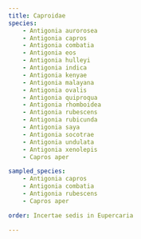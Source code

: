 ```yaml
---
title: Caproidae
species:
    - Antigonia aurorosea
    - Antigonia capros
    - Antigonia combatia
    - Antigonia eos
    - Antigonia hulleyi
    - Antigonia indica
    - Antigonia kenyae
    - Antigonia malayana
    - Antigonia ovalis
    - Antigonia quiproqua
    - Antigonia rhomboidea
    - Antigonia rubescens
    - Antigonia rubicunda
    - Antigonia saya
    - Antigonia socotrae
    - Antigonia undulata
    - Antigonia xenolepis
    - Capros aper

sampled_species:
    - Antigonia capros
    - Antigonia combatia
    - Antigonia rubescens
    - Capros aper

order: Incertae sedis in Eupercaria

---
```

